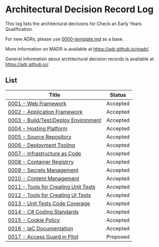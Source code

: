 # Architectural Decision Record Log

This log lists the architectural decisions for Check an Early Years Qualification.

For new ADRs, please use [0000-template.md](0000-template.md) as a base.

More information on MADR is available at <https://adr.github.io/madr/>.

General information about architectural decision records is available at <https://adr.github.io/>.

## List

| Title                                                                           | Status   |
|---------------------------------------------------------------------------------|----------|
| [0001 - Web Framework](./0001-web-framework.md)                                 | Accepted |
| [0002 - Application Framework](./0002-application-framework.md)                 | Accepted |
| [0003 - Build/Test/Deploy Environment](./0003-build-test-deploy-environment.md) | Accepted |
| [0004 - Hosting Platform](./0004-hosting-platform.md)                           | Accepted |
| [0005 - Source Repository](./0005-source-repository.md)                         | Accepted |
| [0006 - Deployment Tooling](./0006-deployment-tooling.md)                       | Accepted |
| [0007 - Infrastructure as Code](./0007-infrastructure-as-code.md)               | Accepted |
| [0008 - Container Registrry](./0008-container-registry.md)                      | Accepted |
| [0009 - Secrets Management](./0009-secrets-management.md)                       | Accepted |
| [0010 - Content Management](./0010-content-management.md)                       | Accepted |
| [0011 - Tools for Creating Unit Tests](./0011-tools-for-creating-unit-tests.md) | Accepted |
| [0012 - Tools for Creating UI Tests](./0012-tools-for-creating-ui-tests.md)     | Accepted |
| [0013 - Unit Tests Code Coverage](./0013-unit-test-coverage.md)                 | Accepted |
| [0014 - C# Coding Standards](./0014-c-sharp-coding-standards.md)                | Accepted |
| [0015 - Cookie Policy](./0015-cookie-policy.md)                                 | Accepted |
| [0016 - IaC Documentation](./0016-terraform-docs.md)                            | Accepted |
| [0017 - Access Guard in Pilot](./0017-access-guard-in-pilot.md)                 | Proposed |
